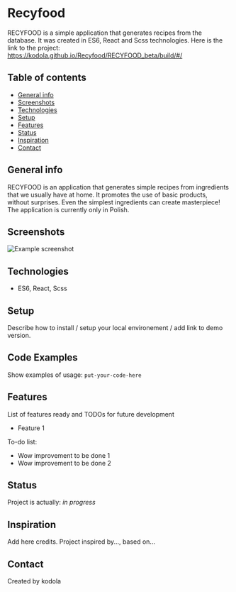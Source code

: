 # Recyfood

RECYFOOD is a simple application that generates recipes from the database. It was created in ES6, React and Scss technologies.
Here is the link to the project: https://kodola.github.io/Recyfood/RECYFOOD_beta/build/#/


## Table of contents
* [General info](#general-info)
* [Screenshots](#screenshots)
* [Technologies](#technologies)
* [Setup](#setup)
* [Features](#features)
* [Status](#status)
* [Inspiration](#inspiration)
* [Contact](#contact)

## General info
RECYFOOD is an application that generates simple recipes from ingredients that we usually have at home. 
It promotes the use of basic products, without surprises. Even the simplest ingredients can create masterpiece! 
The application is currently only in Polish.

## Screenshots
![Example screenshot](./img/screenshot.png)

## Technologies
* ES6, React, Scss

## Setup
Describe how to install / setup your local environement / add link to demo version.

## Code Examples
Show examples of usage:
`put-your-code-here`

## Features
List of features ready and TODOs for future development
* Feature 1

To-do list:
* Wow improvement to be done 1
* Wow improvement to be done 2

## Status
Project is actually: _in progress_

## Inspiration
Add here credits. Project inspired by..., based on...

## Contact
Created by kodola 
